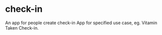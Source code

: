 # check-in
An app for people create check-in App for specified use case, eg. Vitamin Taken Check-in.